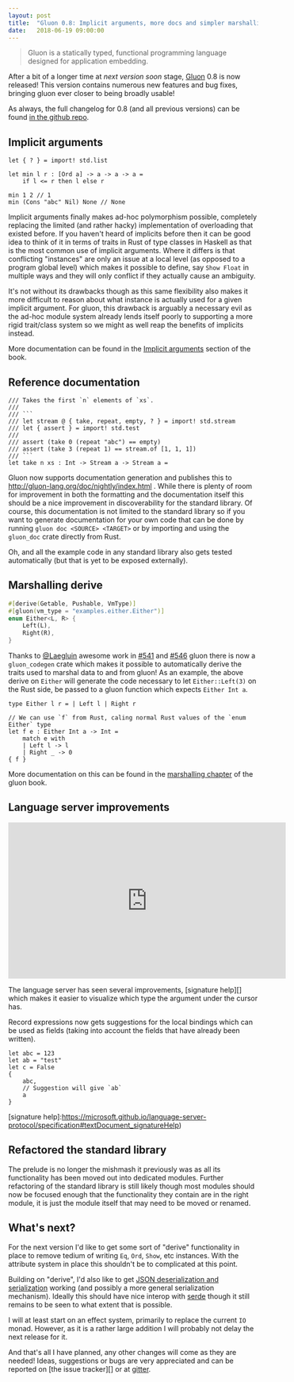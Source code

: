 ```yaml
---
layout: post
title:  "Gluon 0.8: Implicit arguments, more docs and simpler marshalling"
date:   2018-06-19 09:00:00
---
```


> Gluon is a statically typed, functional programming language designed for application embedding.

After a bit of a longer time at *next version soon* stage, [Gluon](https://github.com/gluon-lang/gluon) 0.8 is now released! This version contains numerous new features and bug fixes, bringing gluon ever closer to being broadly usable!

As always, the full changelog for 0.8 (and all previous versions) can be found [in the github repo](https://github.com/gluon-lang/gluon/blob/master/CHANGELOG.md).

## Implicit arguments

```f#
let { ? } = import! std.list

let min l r : [Ord a] -> a -> a -> a =
    if l <= r then l else r

min 1 2 // 1
min (Cons "abc" Nil) None // None
```

Implicit arguments finally makes ad-hoc polymorphism possible, completely replacing the limited (and rather hacky) implementation of overloading that existed before. If you haven't heard of implicits before then it can be good idea to think of it in terms of traits in Rust of type classes in Haskell as that is the most common use of implicit arguments. Where it differs is that conflicting "instances" are only an issue at a local level (as opposed to a program global level) which makes it possible to define, say `Show Float` in multiple ways and they will only conflict if they actually cause an ambiguity.

It's not without its drawbacks though as this same flexibility also makes it more difficult to reason about what instance is actually used for a given implicit argument. For gluon, this drawback is arguably a necessary evil as the ad-hoc module system already lends itself poorly to supporting a more rigid trait/class system so we might as well reap the benefits of implicits instead.

More documentation can be found in the [Implicit arguments](http://gluon-lang.org/book/syntax-and-semantics.html#implicit-arguments) section of the book.

## Reference documentation

```f#
/// Takes the first `n` elements of `xs`.
///
/// ```
/// let stream @ { take, repeat, empty, ? } = import! std.stream
/// let { assert } = import! std.test
///
/// assert (take 0 (repeat "abc") == empty)
/// assert (take 3 (repeat 1) == stream.of [1, 1, 1])
/// ```
let take n xs : Int -> Stream a -> Stream a =
```

Gluon now supports documentation generation and publishes this to http://gluon-lang.org/doc/nightly/index.html . While there is plenty of room for improvement in both the formatting and the documentation itself this should be a nice improvement in discoverability for the standard library. Of course, this documentation is not limited to the standard library so if you want to generate documentation for your own code that can be done by running `gluon doc <SOURCE> <TARGET>` or by importing and using the `gluon_doc` crate directly from Rust.

Oh, and all the example code in any standard library also gets tested automatically (but that is yet to be exposed externally).


## Marshalling derive 

```rust
#[derive(Getable, Pushable, VmType)]
#[gluon(vm_type = "examples.either.Either")]
enum Either<L, R> {
    Left(L),
    Right(R),
}
```

Thanks to [@Laegluin][] awesome work in [#541][] and [#546][] gluon there is now a `gluon_codegen` crate which makes it possible to automatically derive the traits used to marshal data to and from gluon! As an example, the above derive on `Either` will generate the code necessary to let `Either::Left(3)` on the Rust side, be passed to a gluon function which expects `Either Int a`.

```f#
type Either l r = | Left l | Right r

// We can use `f` from Rust, caling normal Rust values of the `enum Either` type
let f e : Either Int a -> Int =
    match e with
    | Left l -> l
    | Right _ -> 0
{ f }
```

More documentation on this can be found in the [marshalling chapter][] of the gluon book.

[@Laegluin]:https://github.com/Laegluin
[#541]:https://github.com/gluon-lang/gluon/pull/541
[#546]:https://github.com/gluon-lang/gluon/pull/546
[marshalling chapter]:http://gluon-lang.org/book/marshalling-types.html


## Language server improvements

<iframe width="560" height="315" src="https://www.youtube-nocookie.com/embed/59igc9juLSE?rel=0" frameborder="0" allow="autoplay; encrypted-media" allowfullscreen></iframe>

The language server has seen several improvements, [signature help][] which makes it easier to visualize which type the argument under the cursor has.

Record expressions now gets suggestions for the local bindings which can be used as fields (taking into account the fields that have already been written).

```f#
let abc = 123
let ab = "test"
let c = False
{
    abc,
    // Suggestion will give `ab`
    a
}
```

[signature help]:https://microsoft.github.io/language-server-protocol/specification#textDocument_signatureHelp)

## Refactored the standard library

The prelude is no longer the mishmash it previously was as all its functionality has been moved out into dedicated modules. Further refactoring of the standard library is still likely though most modules should now be focused enough that the functionality they contain are in the right module, it is just the module itself that may need to be moved or renamed.

## What's next?

For the next version I'd like to get some sort of "derive" functionality in place to remove tedium of writing `Eq`, `Ord`, `Show`, etc instances. With the attribute system in place this shouldn't be to complicated at this point.

Building on "derive", I'd also like to get [JSON deserialization and serialization](https://github.com/gluon-lang/gluon/issues/333) working (and possibly a more general serialization mechanism). Ideally this should have nice interop with [serde](https://serde.rs) though it still remains to be seen to what extent that is possible.

I will at least start on an effect system, primarily to replace the current `IO` monad. However, as it is a rather large addition I will probably not delay the next release for it.

And that's all I have planned, any other changes will come as they are needed! Ideas, suggestions or bugs are very appreciated and can be reported on [the issue tracker][] or at [gitter][].

[gitter]:https://gitter.im/gluon-lang/gluon
[issue tracker]:https://github.com/gluon-lang/gluon/issues
